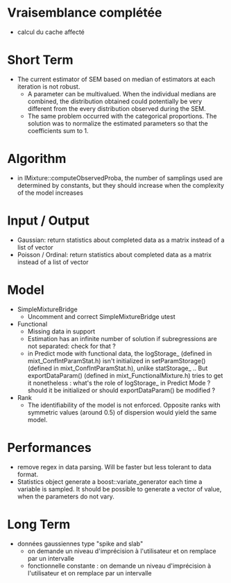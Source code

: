 # Vraisemblance complétée

- calcul du cache affecté

# Short Term

- The current estimator of SEM based on median of estimators at each iteration is not robust.
	- A parameter can be multivalued. When the individual medians are combined, the distribution obtained could potentially be very different from the every distribution observed during the SEM.
	- The same problem occurred with the categorical proportions. The solution was to normalize the estimated parameters so that the coefficients sum to 1.

# Algorithm

- in IMixture::computeObservedProba, the number of samplings used are determined by constants, but they should increase when the complexity of the model increases

# Input / Output

- Gaussian: return statistics about completed data as a matrix instead of a list of vector
- Poisson / Ordinal: return statistics about completed data as a matrix instead of a list of vector

# Model

- SimpleMixtureBridge
    - Uncomment and correct SimpleMixtureBridge utest
- Functional
    - Missing data in support
    - Estimation has an infinite number of solution if subregressions are not separated: check for that ?
    - in Predict mode with functional data, the logStorage_ (defined in mixt_ConfIntParamStat.h) isn't initialized in setParamStorage() (defined in mixt_ConfIntParamStat.h), unlike statStorage_ .. But exportDataParam() (defined in mixt_FunctionalMixture.h) tries to get it nonetheless : what's the role of logStorage_ in Predict Mode ? should it be initialized or should exportDataParam() be modified ?
- Rank
    - The identifiability of the model is not enforced. Opposite ranks with symmetric values (around 0.5) of dispersion would yield the same model.

# Performances

- remove regex in data parsing. Will be faster but less tolerant to data format.
- Statistics object generate a boost::variate_generator each time a variable is sampled. It should be possible to generate a vector of value, when the parameters do not vary.

# Long Term

- données gaussiennes type "spike and slab"
    - on demande un niveau d'imprécision à l'utilisateur et on remplace par un intervalle
    - fonctionnelle constante : on demande un niveau d'imprécision à l'utilisateur et on remplace par un intervalle
